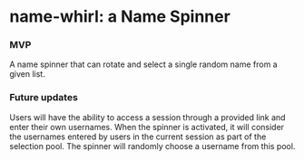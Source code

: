 # name-whirl: a Name Spinner

### MVP

A name spinner that can rotate and select a single random name from a given list.

### Future updates

Users will have the ability to access a session through a provided link and enter their own usernames. When the spinner is activated, it will consider the usernames entered by users in the current session as part of the selection pool. The spinner will randomly choose a username from this pool.
